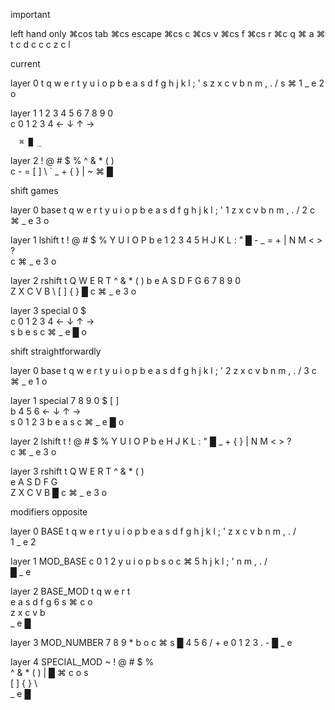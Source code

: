 important

left hand only
⌘cos tab
⌘cs escape
⌘cs c
⌘cs v
⌘cs f
⌘cs r
⌘c q
⌘ a
⌘ t
c d
c c
c z
c l


current

layer 0
t q w e r t   y u i o p b
e a s d f g   h j k l ; '
s z x c v b   n m , . / s
      ⌘ 1 _   e 2 o

layer 1
  1 2 3 4 5   6 7 8 9 0  
c 0 1 2 3 4   ← ↓ ↑ →    

      ⌘ █ _

layer 2
  ! @ # $ %   ^ & * ( )  
c             - = [ ] \ `
              _ + { } | ~
      ⌘         █

shift games

layer 0 base
t q w e r t   y u i o p b
e a s d f g   h j k l ; '
1 z x c v b   n m , . / 2
      c ⌘ _   e 3 o

layer 1 lshift
t ! @ # $ %   Y U I O P b
e 1 2 3 4 5   H J K L : "
█ - _ = + |   N M < > ?  
      c ⌘ _   e 3 o

layer 2 rshift
t Q W E R T   ^ & * ( ) b
e A S D F G   6 7 8 9 0  
  Z X C V B   \ [ ] { } █
      c ⌘ _   e 3 o

layer 3 special
              0 $        
c 0 1 2 3 4   ← ↓ ↑ →    
s             b e       s
      c ⌘ _   e █ o


shift straightforwardly

layer 0 base
t q w e r t   y u i o p b
e a s d f g   h j k l ; '
2 z x c v b   n m , . / 3
      c ⌘ _   e 1 o

layer 1 special
    7 8 9     0 $ [ ]    
  b 4 5 6     ← ↓ ↑ →    
s 0 1 2 3     b e   a   s
      c ⌘ _   e █ o

layer 2 lshift
t ! @ # $ %   Y U I O P b
e             H J K L : "
█ _ + { } |   N M < > ?  
      c ⌘ _   e 3 o

layer 3 rshift
t Q W E R T   ^ & * ( )  
e A S D F G              
  Z X C V B             █
      c ⌘ _   e 3 o


modifiers opposite

layer 0 BASE
t q w e r t   y u i o p b
e a s d f g   h j k l ; '
  z x c v b   n m , . /  
        1 _   e 2  

layer 1 MOD_BASE
  c 0 1 2     y u i o p b
  s o c ⌘ 5   h j k l ; '
              n m , . /  
        █ _   e    

layer 2 BASE_MOD
t q w e r t              
e a s d f g   6 s ⌘ c o  
  z x c v b              
          _   e █  

layer 3 MOD_NUMBER
                7 8 9 * b
  o c ⌘ s █     4 5 6 / +
          e   0 1 2 3 . -
        █ _   e

layer 4 SPECIAL_MOD
~ ! @ # $ %              
^ & * ( ) |   █ ⌘ c o s  
  [ ] { } \              
          _   e █

